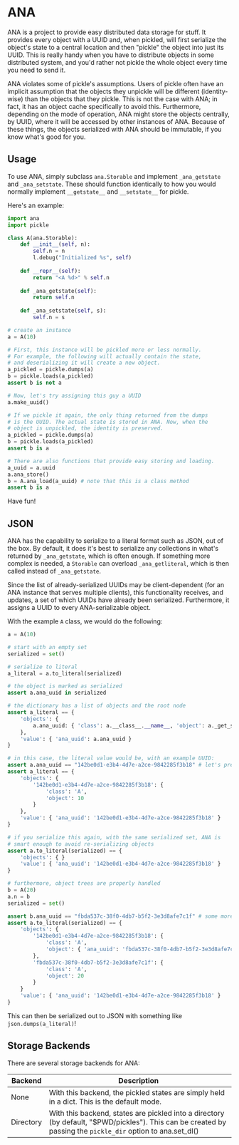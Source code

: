 # ANA

ANA is a project to provide easy distributed data storage for stuff.
It provides every object with a UUID and, when pickled, will first serialize the object's state to a central location and then "pickle" the object into just its UUID.
This is really handy when you have to distribute objects in some distributed system, and you'd rather not pickle the whole object every time you need to send it.

ANA violates some of pickle's assumptions.
Users of pickle often have an implicit assumption that the objects they unpickle will be different (identity-wise) than the objects that they pickle.
This is not the case with ANA; in fact, it has an object cache specifically to avoid this.
Furthermore, depending on the mode of operation, ANA might store the objects centrally, by UUID, where it will be accessed by other instances of ANA.
Because of these things, the objects serialized with ANA should be immutable, if you know what's good for you.

## Usage

To use ANA, simply subclass `ana.Storable` and implement `_ana_getstate` and `_ana_setstate`.
These should function identically to how you would normally implement `__getstate__` and `__setstate__` for pickle.

Here's an example:

```python
import ana
import pickle

class A(ana.Storable):
	def __init__(self, n):
		self.n = n
		l.debug("Initialized %s", self)
		
	def __repr__(self):
		return "<A %d>" % self.n
		
	def _ana_getstate(self):
		return self.n
		
	def _ana_setstate(self, s):
		self.n = s

# create an instance
a = A(10)

# First, this instance will be pickled more or less normally.
# For example, the following will actually contain the state,
# and deserializing it will create a new object.
a_pickled = pickle.dumps(a)
b = pickle.loads(a_pickled)
assert b is not a

# Now, let's try assigning this guy a UUID
a.make_uuid()

# If we pickle it again, the only thing returned from the dumps
# is the UUID. The actual state is stored in ANA. Now, when the
# object is unpickled, the identity is preserved.
a_pickled = pickle.dumps(a)
b = pickle.loads(a_pickled)
assert b is a

# There are also functions that provide easy storing and loading.
a_uuid = a.uuid
a.ana_store()
b = A.ana_load(a_uuid) # note that this is a class method
assert b is a
```

Have fun!

## JSON

ANA has the capability to serialize to a literal format such as JSON, out of the box.
By default, it does it's best to serialize any collections in what's returned by `_ana_getstate`, which is often enough.
If something more complex is needed, a `Storable` can overload `_ana_getliteral`, which is then called instead of `_ana_getstate`.

Since the list of already-serialized UUIDs may be client-dependent (for an ANA instance that serves multiple clients), this functionality receives, and updates, a set of which UUIDs have already been serialized.
Furthermore, it assigns a UUID to every ANA-serializable object.

With the example `A` class, we would do the following:

```python
a = A(10)

# start with an empty set
serialized = set()

# serialize to literal
a_literal = a.to_literal(serialized)

# the object is marked as serialized
assert a.ana_uuid in serialized

# the dictionary has a list of objects and the root node
assert a_literal == {
	'objects': {
		a.ana_uuid: { 'class': a.__class__.__name__, 'object': a._get_state() }
	},
	'value': { 'ana_uuid': a.ana_uuid }
}

# in this case, the literal value would be, with an example UUID:
assert a.ana_uuid == "142be0d1-e3b4-4d7e-a2ce-9842285f3b18" # let's pretend
assert a_literal == {
	'objects': {
		'142be0d1-e3b4-4d7e-a2ce-9842285f3b18': {
			'class': 'A',
			'object': 10
		}
	},
	'value': { 'ana_uuid': '142be0d1-e3b4-4d7e-a2ce-9842285f3b18' }
}

# if you serialize this again, with the same serialized set, ANA is
# smart enough to avoid re-serializing objects
assert a.to_literal(serialized) == {
	'objects': { }
	'value': { 'ana_uuid': '142be0d1-e3b4-4d7e-a2ce-9842285f3b18' }
}

# furthermore, object trees are properly handled
b = A(20)
a.n = b
serialized = set()

assert b.ana_uuid == "fbda537c-38f0-4db7-b5f2-3e3d8afe7c1f" # some more pretending
assert a.to_literal(serialized) == {
	'objects': {
		'142be0d1-e3b4-4d7e-a2ce-9842285f3b18': {
			'class': 'A',
			'object': { 'ana_uuid': 'fbda537c-38f0-4db7-b5f2-3e3d8afe7c1f'
		},
		'fbda537c-38f0-4db7-b5f2-3e3d8afe7c1f': {
			'class': 'A',
			'object': 20
		}
	}
	'value': { 'ana_uuid': '142be0d1-e3b4-4d7e-a2ce-9842285f3b18' }
}
```

This can then be serialized out to JSON with something like `json.dumps(a_literal)`!

## Storage Backends

There are several storage backends for ANA:

| Backend | Description |
|---------|-------------|
| None | With this backend, the pickled states are simply held in a dict. This is the default mode. |
| Directory | With this backend, states are pickled into a directory (by default, "$PWD/pickles"). This can be created by passing the `pickle_dir` option to ana.set_dl() |
